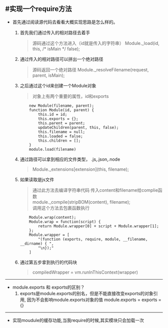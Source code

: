 #实现一个require方法
---
+ 首先通过阅读源代码去看看大概实现思路是怎么样的。
    1. 首先我们通过传入的相对路径去着手
        > 源码通过这个方法进入（id就是传入的字符串） Module._load(id, this, /* isMain */ false);
    
    2. 通过传入的相对路径可以拼出一个绝对路径
        > 源码返回一个绝对路径 Module._resolveFilename(request, parent, isMain);
        

    3. 之后通过这个id来创建一个Module对象
        > 对象上有两个重要的属性，id和exports 
        ```
            new Module(filename, parent);
            function Module(id, parent) {
                this.id = id;
                this.exports = {};
                this.parent = parent;
                updateChildren(parent, this, false);
                this.filename = null;
                this.loaded = false;
                this.children = [];
            }
            module.load(filename)
        ```
    4. 通过路径可以拿到相应的文件类型， .js,.json,.node
        > Module._extensions[extension](this, filename);
    
    5. 如果读取是js文件
        > 通过此方法去编译字符串代码
        传入content和filename给complie函数  
        module._compile(stripBOM(content), filename);  
        调用这个方法去包裹函数执行  
        ```
            Module.wrap(content);   
            Module.wrap = function(script) {
                return Module.wrapper[0] + script + Module.wrapper[1];
            };
            Module.wrapper = [
                "(function (exports, require, module, __filename, __dirname) { ",
                "\n});"
            ]
        ```
    6. 通过第五步拿到执行的代码块
        > compiledWrapper = vm.runInThisContext(wrapper)
---
+ module.exports 和 exports的区别？
    1. exports是module.exports的别名，但是不能直接改变exports的对象引用,
    因为不会影响module.exports对象的值  module.exports = exports = {}
---
+ 实现moudule的缓存功能,当我require的时候,其实模块只会加载一次